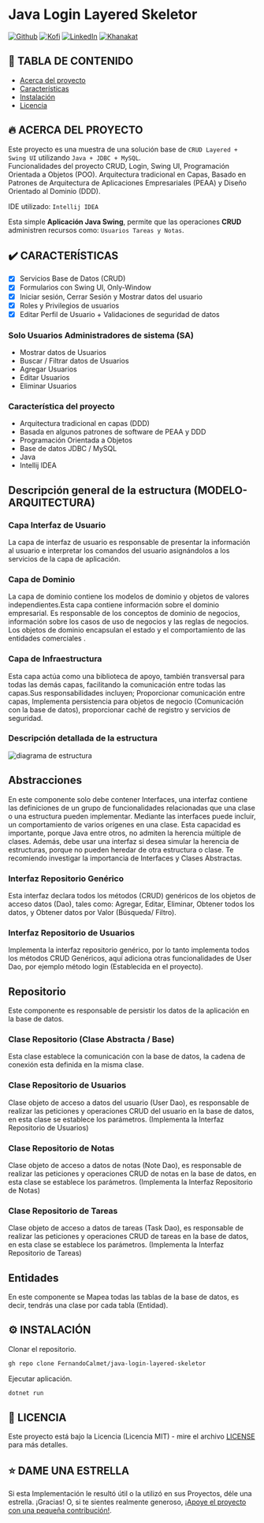 # Java Login Layered Skeletor

[![Github][github-shield]][github-url]
[![Kofi][kofi-shield]][kofi-url]
[![LinkedIn][linkedin-shield]][linkedin-url]
[![Khanakat][khanakat-shield]][khanakat-url]

## 📓 TABLA DE CONTENIDO

* [Acerca del proyecto](#acerca-del-proyecto)
* [Características](#características)
* [Instalación](#instalación)
* [Licencia](#licencia)

## 🔥 ACERCA DEL PROYECTO

Este proyecto es una muestra de una solución base de `CRUD Layered + Swing UI` utilizando `Java + JDBC + MySQL`.  
Funcionalidades del proyecto CRUD, Login, Swing UI, Programación Orientada a Objetos (POO). Arquitectura tradicional en Capas, Basado en Patrones de Arquitectura de Aplicaciones Empresariales (PEAA) y Diseño Orientado al Dominio (DDD).

IDE utilizado: `Intellij IDEA`

Esta simple **Aplicación Java Swing**, permite que las operaciones **CRUD** administren recursos como: `Usuarios Tareas y Notas`.

## ✔️ CARACTERÍSTICAS

- [x] Servicios Base de Datos (CRUD)
- [x] Formularios con Swing UI, Only-Window
- [x] Iniciar sesión, Cerrar Sesión y Mostrar datos del usuario
- [x] Roles y Privilegios de usuarios
- [x] Editar Perfil de Usuario + Validaciones de seguridad de datos

### Solo Usuarios Administradores de sistema (SA)

- Mostrar datos de Usuarios
- Buscar / Filtrar datos de Usuarios
- Agregar Usuarios
- Editar Usuarios
- Eliminar Usuarios

### Característica del proyecto

- Arquitectura tradicional en capas (DDD)
- Basada en algunos patrones de software de PEAA y DDD
- Programación Orientada a Objetos
- Base de datos JDBC / MySQL
- Java
- Intellij IDEA

## Descripción general de la estructura (MODELO-ARQUITECTURA)

### Capa Interfaz de Usuario

La capa de interfaz de usuario es responsable de presentar la información al usuario e interpretar los comandos del usuario asignándolos a los servicios de la capa de aplicación.

### Capa de Dominio

La capa de dominio contiene los modelos de dominio y objetos de valores independientes.Esta capa contiene información sobre el dominio empresarial. Es responsable de los conceptos de dominio de negocios, información sobre los casos de uso de negocios y las reglas de negocios. Los objetos de dominio encapsulan el estado y el comportamiento de las entidades comerciales .

### Capa de Infraestructura

Esta capa actúa como una biblioteca de apoyo, también transversal para todas las demás capas, facilitando la comunicación entre todas las capas.Sus responsabilidades incluyen; Proporcionar comunicación entre capas, Implementa persistencia para objetos de negocio (Comunicación con la base de datos), proporcionar caché de registro y servicios de seguridad.

### Descripción detallada de la estructura

![diagrama de estructura](/extra/img/structure_diagram.png)

## Abstracciones

En este componente solo debe contener Interfaces, una interfaz contiene las definiciones de un grupo de funcionalidades relacionadas que una clase o una estructura pueden implementar. Mediante las interfaces puede incluir, un comportamiento de varios orígenes en una clase. Esta capacidad es importante, porque Java entre otros, no admiten la herencia múltiple de clases. Además, debe usar una interfaz si desea simular la herencia de estructuras, porque no pueden heredar de otra estructura o clase. Te recomiendo investigar la importancia de Interfaces y Clases Abstractas.

### Interfaz Repositorio Genérico

Esta interfaz declara todos los métodos (CRUD) genéricos  de los objetos de acceso datos (Dao), tales como: Agregar, Editar, Eliminar, Obtener todos los datos, y Obtener datos por Valor (Búsqueda/ Filtro).

### Interfaz Repositorio de Usuarios

Implementa la interfaz repositorio genérico, por lo tanto implementa todos los métodos CRUD Genéricos, aquí adiciona otras funcionalidades de User Dao, por ejemplo método login (Establecida en el proyecto).

## Repositorio

Este componente es responsable de persistir los datos de la aplicación en la base de datos.

### Clase Repositorio (Clase Abstracta / Base)

Esta clase establece la comunicación con la base de datos, la cadena de conexión esta definida en la misma clase.

### Clase Repositorio de Usuarios

Clase objeto de acceso a datos del usuario (User Dao), es responsable de realizar las peticiones y operaciones CRUD del usuario en la base de datos, en esta clase se establece los parámetros. (Implementa la Interfaz Repositorio de Usuarios)

### Clase Repositorio de Notas

Clase objeto de acceso a datos de notas (Note Dao), es responsable de realizar las peticiones y operaciones CRUD de notas en la base de datos, en esta clase se establece los parámetros. (Implementa la Interfaz Repositorio de Notas)

### Clase Repositorio de Tareas

Clase objeto de acceso a datos de tareas (Task Dao), es responsable de realizar las peticiones y operaciones CRUD de tareas en la base de datos, en esta clase se establece los parámetros. (Implementa la Interfaz Repositorio de Tareas)

## Entidades

En este componente se Mapea todas las tablas de la base de datos, es decir, tendrás una clase por cada tabla (Entidad).

## ⚙️ INSTALACIÓN

Clonar el repositorio.

```bash
gh repo clone FernandoCalmet/java-login-layered-skeletor
```

Ejecutar aplicación.

```bash
dotnet run
```

## 📄 LICENCIA

Este proyecto está bajo la Licencia (Licencia MIT) - mire el archivo [LICENSE](LICENSE) para más detalles.

## ⭐️ DAME UNA ESTRELLA

Si esta Implementación le resultó útil o la utilizó en sus Proyectos, déle una estrella. ¡Gracias! O, si te sientes realmente generoso, [¡Apoye el proyecto con una pequeña contribución!](https://ko-fi.com/fernandocalmet).

<!--- reference style links --->
[github-shield]: https://img.shields.io/badge/-@fernandocalmet-%23181717?style=flat-square&logo=github
[github-url]: https://github.com/fernandocalmet
[kofi-shield]: https://img.shields.io/badge/-@fernandocalmet-%231DA1F2?style=flat-square&logo=kofi&logoColor=ff5f5f
[kofi-url]: https://ko-fi.com/fernandocalmet
[linkedin-shield]: https://img.shields.io/badge/-fernandocalmet-blue?style=flat-square&logo=Linkedin&logoColor=white&link=https://www.linkedin.com/in/fernandocalmet
[linkedin-url]: https://www.linkedin.com/in/fernandocalmet
[khanakat-shield]: https://img.shields.io/badge/khanakat.com-brightgreen?style=flat-square
[khanakat-url]: https://khanakat.com
